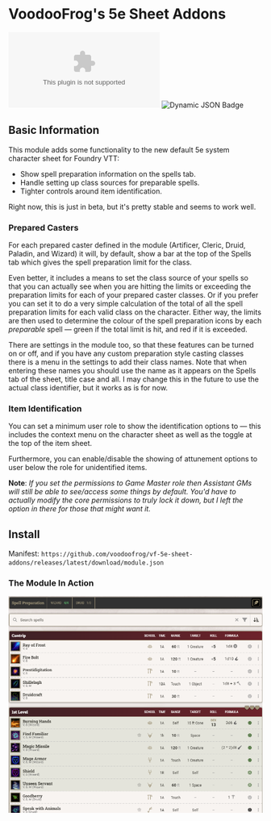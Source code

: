 # VoodooFrog's 5e Sheet Addons

![GitHub Downloads (specific asset, latest release)](https://img.shields.io/github/downloads/voodoofrog/vf-5e-sheet-addons/latest/module.zip?style=for-the-badge&logo=github&label=Downloads%20(Latest%20Release)&color=%2388ff00)
![Dynamic JSON Badge](https://img.shields.io/badge/dynamic/json?url=https%3A%2F%2Fgithub.com%2Fvoodoofrog%2Fvf-5e-sheet-addons%2Freleases%2Fdownload%2F1.0.0-beta.2%2Fmodule.json&query=%24.compatibility.minimum&style=for-the-badge&label=Foundry%20Version&color=%23FF6E20)


## Basic Information

This module adds some functionality to the new default 5e system character sheet for Foundry VTT:
* Show spell preparation information on the spells tab.
* Handle setting up class sources for preparable spells.
* Tighter controls around item identification.

Right now, this is just in beta, but it's pretty stable and seems to work well.

### Prepared Casters
For each prepared caster defined in the module (Artificer, Cleric, Druid, Paladin, and Wizard) it will, by default, show a bar at the top of the Spells tab which gives the spell preparation limit for the class.

Even better, it includes a means to set the class source of your spells so that you can actually see when you are hitting the limits or exceeding the preparation limits for each of your prepared caster classes. Or if you prefer you can set it to do a very simple calculation of the total of all the spell preparation limits for each valid class on the character. Either way, the limits are then used to determine the colour of the spell preparation icons by each _preparable_ spell — green if the total limit is hit, and red if it is exceeded.

There are settings in the module too, so that these features can be turned on or off, and if you have any custom preparation style casting classes there is a menu in the settings to add their class names. Note that when entering these names you should use the name as it appears on the Spells tab of the sheet, title case and all. I may change this in the future to use the actual class identifier, but it works as is for now.

### Item Identification
You can set a minimum user role to show the identification options to — this includes the context menu on the character sheet as well as the toggle at the top of the item sheet.

Furthermore, you can enable/disable the showing of attunement options to user below the role for unidentified items.

**Note**: _If you set the permissions to Game Master role then Assistant GMs will still be able to see/access some things by default. You'd have to actually modify the core permissions to truly lock it down, but I left the option in there for those that might want it._

## Install
Manifest: `https://github.com/voodoofrog/vf-5e-sheet-addons/releases/latest/download/module.json`

### The Module In Action
![a screenshot of the module in action](screenshot.png)
